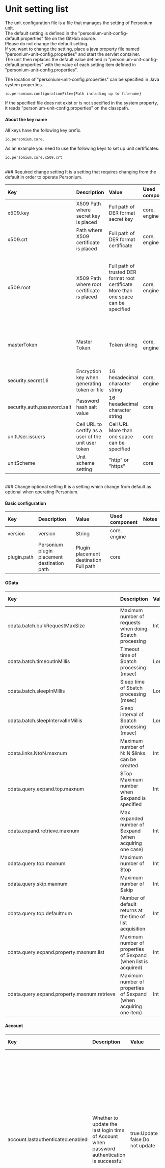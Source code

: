 # Unit setting list
The unit configuration file is a file that manages the setting of Personium unit.  
The default setting is defined in the "personium-unit-config-default.properties" file on the GitHub source.  
Please do not change the default setting.  
If you want to change the setting, place a java property file named "personium-unit-config.properties" and start the servlet container.  
The unit then replaces the default value defined in "personium-unit-config-default.properties" with the value of each setting item defined in "personium-unit-config.properties".  

The location of "personium-unit-config.properties" can be specified in Java system properties.
```
io.personium.configurationFile={Path including up to filename}
```
If the specified file does not exist or is not specified in the system property, it reads "personium-unit-config.properties" on the classpath.
<br>
#### About the key name
All keys have the following key prefix.
```
io.personium.core.
```
As an example you need to use the following keys to set up unit certificates.
```
io.personium.core.x509.crt
```
<br>
### Required change setting
It is a setting that requires changing from the default in order to operate Personium.

|Key|Description|Value|Used component|Notes|
|:--|:--|:--|:--|:--|
|x509.key|X509 Path where secret key is placed|Full path of DER format secret key|core, engine|<br>|
|x509.crt|Path where X509 certificate is placed|Full path of DER format certificate|core, engine|<br>|
|x509.root|X509 Path where root certificate is placed|Full path of trusted DER format root certificate<br>More than one space can be specified|core, engine|If you do not specify anything (do not define the key), the certificate of Personium official CA will be automatically trusted.|
|masterToken|Master Token|Token string|core, engine|If nothing is specified (even the key is not defined), it becomes invalid.|
|security.secret16|Encryption key when generating token or file|16 hexadecimal character string|core, engine|<br>|
|security.auth.password.salt|Password hash salt value|16 hexadecimal character string|core|<br>|
|unitUser.issuers|Cell URL to certify as a user of the unit user token|Cell URL<br>More than one space can be specified|core|<br>|
|unitScheme|Unit scheme setting|"http" or "https"|core|<br>|
<br>
### Change optional setting
It is a setting which change from default as optional when operating Personium.

#### Basic configuration
|Key|Description|Value|Used component|Notes|
|:--|:--|:--|:--|:--|
|version|version|String|core, engine|<br>|
|plugin.path|Personium plugin placement destination path|Plugin placement destination Full path|core|<br>|

#### OData
|Key|Description|Value|Used component|Notes|
|:--|:--|:--|:--|:--|
|odata.batch.bulkRequestMaxSize|Maximum number of requests when doing $batch processing|Int|core|<br>|
|odata.batch.timeoutInMillis|Timeout time of $batch processing (msec)|Long|core|<br>|
|odata.batch.sleepInMillis|Sleep time of $batch processing (msec)|Long|core|<br>|
|odata.batch.sleepIntervalInMillis|Sleep interval of $batch processing (msec)|Long|core|<br>|
|odata.links.NtoN.maxnum|Maximum number of N: N $links can be created|Int|core|<br>|
|odata.query.expand.top.maxnum|$Top Maximum number when $expand is specified|Int|core|<br>|
|odata.expand.retrieve.maxnum|Max expanded number of $expand (when acquiring one case)|Int|core|<br>|
|odata.query.top.maxnum|Maximum number of $top|Int|core|<br>|
|odata.query.skip.maxnum|Maximum number of $skip|Int|core|<br>|
|odata.query.top.defaultnum|Number of default returns at the time of list acquisition|Int|core|<br>|
|odata.query.expand.property.maxnum.list|Maximum number of properties of $expand (when list is acquired)|Int|core|<br>|
|odata.query.expand.property.maxnum.retrieve|Maximum number of properties of $expand (when acquiring one item)|Int|core|<br>|

#### Account
|Key|Description|Value|Used component|Notes|
|:--|:--|:--|:--|:--|
|account.lastauthenticated.enabled|Whether to update the last login time of Account when password authentication is successful|true:Update<br>false:Do not update|core|If you record the last update date and time, the registration process will be performed inside the authentication process, so it will be affected by multiple locks of writing (lock range is cell unit).<br>In addition, writing occurs, so performance degradation will occur.<br>Basic authentication does not record the last login date and time with this setting.|

#### WebDAV
|Key|Description|Value|Used component|Notes|
|:--|:--|:--|:--|:--|
|dav.childresource.maxnum|Maximum number of child elements of the collection|Int|core|<br>|
|dav.depth.maxnum|Maximum depth of collection hierarchy|Int|core|<br>|

#### Security
|Key|Description|Value|Used component|Notes|
|:--|:--|:--|:--|:--|
|security.dav.encrypt.enabled|Whether to encrypt the WebDAV file|true:To encrypt<br>false:Do not encrypt|core|<br>|

#### Lock
|Key|Description|Value|Used component|Notes|
|:--|:--|:--|:--|:--|
|lock.type|Type of Lock|"memcached":Memcached<br>"inProcess":InProcess|core|<br>|
|lock.accountlock.time|Account lock expiration date (sec)<br>Lock authentication for that account at the time of authentication failure, and for a period during which authentication fails|Int|core|<br>|
|lock.retry.times|Number of retries at lock acquisition|Int|core|<br>|
|lock.retry.interval|Interval at lock acquisition retry (msec)|Long|core|<br>|
|lock.cell.retry.times|Number of retries at cell lock acquisition|Int|core|<br>|
|lock.cell.retry.interval|Interval at cell lock acquisition retry (msec)|Long|core|<br>|
|lock.memcached.host|Memcached host name to hold lock on memcached|Host Name|core|<br>|
|lock.memcached.port|Memcached port number for keeping locks on memcached|Port number|core|<br>|
|lock.memcached.opTimeout|Lock memcached operation Timeout value (msec)|Long|core|<br>|

#### Elasticsearch
|Key|Description|Value|Used component|Notes|
|:--|:--|:--|:--|:--|
|es.hosts|Elasticsearch host name|Specify Elasticsearch node in {host: port} format<br>Multiple designation possible with comma delimited|core, engine|If even one node that can be connected is specified, it can operate.|
|es.cluster.name|Elasticsearch cluster name|String|core, engine|<br>|
|es.unitPrefix|When using Elasticsearch, prefix used for index name at index creation|String|core, engine|Normally specify the unit name.|
|es.topnum|Search result output upper limit number of Elasticsearch|Int|core|<br>|
|es.retryTimes|Number of retries at error occurrence|Int|core|<br>|
|es.retryInterval|Retry interval at error occurrence (msec)|Int|core|<br>|

#### BinaryData
|Key|Description|Value|Used component|Notes|
|:--|:--|:--|:--|:--|
|binaryData.physical.delete.mode|Do you delete physically when deleting files?|true:Physical delete<br>false:Logical delete|core|During logical deletion, deleted files remain, so there is a possibility of pressing down the disk.|
|binaryData.fsync.enabled|Whether to enable fsync when writing to a file|true:Valid<br>false:Invalid|core, engine|If it is enabled WebDAV registration performance deteriorates because fsync is performed when writing WebDAV files.<br>Activate it if you need to acquire the backup with snapshot etc. or strictly write to the disk.|
|binaryData.dav.retry.count|Number of retries when hard link creation / renaming / deletion of Dav file is performed|Int|core|<br>|
|binaryData.dav.retry.interval|Retry interval for hard link creation / renaming / deletion of Dav file (msec)|Long|core|<br>|

#### BlobStore
|Key|Description|Value|Used component|Notes|
|:--|:--|:--|:--|:--|
|blobStore.root|Root path that stores blob data|Full path of directory|core, engine|<br>|

#### User data
|Key|Description|Value|Used component|Notes|
|:--|:--|:--|:--|:--|
|box.odata.schema.MaxEntityTypes|Maximum number of EntityType|Int|core|<br>|
|box.odata.schema.MaxProperties|Maximum number of properties contained in EntityType|Int|core|<br>|
|box.odata.schema.property.LayerLimits.SimpleType|Maximum number of SimpleTypes for each hierarchy|Int<br>Comma separated|core|<br>|
|box.odata.schema.property.LayerLimits.ComplexType|Maximum number of ComplexType of each hierarchy|Int<br>Comma separated|core|<br>|

#### Event
|Key|Description|Value|Used component|Notes|
|:--|:--|:--|:--|:--|
|event.log.current.dir|Event log file storage directory|Full path of directory|core|<br>|

#### Cache
|Key|Description|Value|Used component|Notes|
|:--|:--|:--|:--|:--|
|cache.type|Cache type|"memcached":Cache with memcached<br>"none":Cache invalid|core|When it is set to none Elasticsearch load increases because it inquires Elasticsearch every time management information.|
|cache.cell.enabled|WWhether to enable Cell's cache|true:Valid<br>false:Invalid|core|<br>|
|cache.box.enabled|Whether to enable Box's cache|true:Valid<br>false:Invalid|core|<br>|
|cache.schema.enabled|Whether to enable Schema's cache|true:Valid<br>false:Invalid|core|<br>|
|cache.memcached.host|Memcached host name|Host name|core|<br>|
|cache.memcached.port|Memcached port number|Port number|core|<br>|
|cache.memcached.opTimeout|mEmcached operation Timeout value (msec)|Long|core|<br>|
|cache.memcached.expiresin|Cache effective period (sec)|Int|core|<br>|

#### Engine
Engine settings are used to access Engine from Core.
```
http://{engine.host}:{engine.port}/{engine.path}
```
|Key|Description|Value|Used component|Notes|
|:--|:--|:--|:--|:--|
|engine.host|Engine server host name|Host name|core|<br>|
|engine.port|Engine server port number|Port number|core|<br>|
|engine.path|Path of Engine|Path|core|<br>|

#### Bar file
|Key|Description|Value|Used component|Notes|
|:--|:--|:--|:--|:--|
|bar.file.maxSize|Maximum file size of bar file (MB)|Long|core|<br>|
|bar.entry.maxSize|Maximum file size of entry in Bar file (MB)|Long|core|<br>|
|bar.userdata.linksOutputStreamSize|Size to which responses are returned when linking user data|Long|core|<br>|
|bar.userdata.bulkSize|Number of batch registration of user data|Long|core|<br>|
|bar.installfile.dir|Root directory for storing bar files and log details|Full path of directory|core|<br>|
|bar.progress.expireInSec|Store in memcached bar Expiration date of installation processing status (sec)|Int|core|<br>|

#### OpenID Connect
|Key|Description|Value|Used component|Notes|
|:--|:--|:--|:--|:--|
|oidc.google.trustedClientIds|In Google OpenID Connect, this unit trusts ClientID<br>More than one space can be specified|	String|core|When "*" is specified Trust all ClientIDs<br><b>In the future planned to move as Plugin original setting</b>|
